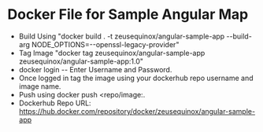 # Docker File for Sample Angular Map

- Build Using "docker build . -t zeusequinox/angular-sample-app --build-arg NODE_OPTIONS=--openssl-legacy-provider"
- Tag Image "docker tag zeusequinox/angular-sample-app zeusequinox/angular-sample-app:1.0"
- docker login <Default Registry dockerhub> -- Enter Username and Password.
- Once logged in tag the image using your dockerhub repo username and image name.
- Push using docker push <repo/image:<tag>.
- Dockerhub Repo URL: https://hub.docker.com/repository/docker/zeusequinox/angular-sample-app 

